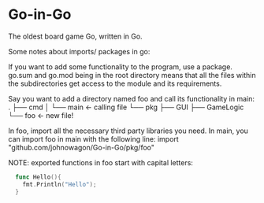 # Go-in-Go
The oldest board game Go, written in Go. 

Some notes about imports/ packages in go:

If you want to add some functionality to the program, use a package. go.sum and go.mod being in the root directory means that all the files within the subdirectories get access to the module and its requirements. 

Say you want to add a directory named foo and call its functionality in main:
.
├── cmd
│   └── main <- calling file
└── pkg
    ├── GUI
    ├── GameLogic
    └── foo <- new file!
    
In foo, import all the necessary third party libraries you need. In main, you can import foo in main with the following line:
import "github.com/johnowagon/Go-in-Go/pkg/foo"

NOTE: exported functions in foo start with capital letters:
```go
  func Hello(){
    fmt.Println("Hello");
  }
```
